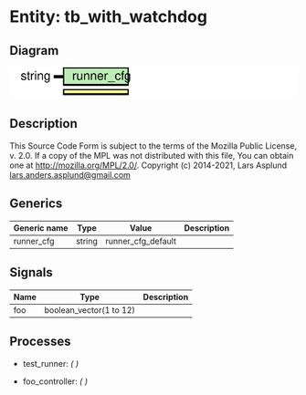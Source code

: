 # Entity: tb_with_watchdog
## Diagram
![Diagram](tb_with_watchdog.svg "Diagram")
## Description
This Source Code Form is subject to the terms of the Mozilla Public
License, v. 2.0. If a copy of the MPL was not distributed with this file,
You can obtain one at http://mozilla.org/MPL/2.0/.
Copyright (c) 2014-2021, Lars Asplund lars.anders.asplund@gmail.com
## Generics
| Generic name | Type   | Value              | Description |
| ------------ | ------ | ------------------ | ----------- |
| runner_cfg   | string | runner_cfg_default |             |
## Signals
| Name | Type                    | Description |
| ---- | ----------------------- | ----------- |
| foo  | boolean_vector(1 to 12) |             |
## Processes
- test_runner: _(  )_

- foo_controller: _(  )_

